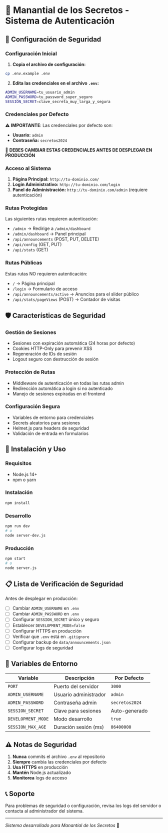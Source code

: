 # 🔮 Manantial de los Secretos - Sistema de Autenticación

## 🔐 Configuración de Seguridad

### Configuración Inicial

1. **Copia el archivo de configuración:**
```bash
cp .env.example .env
```

2. **Edita las credenciales en el archivo `.env`:**
```bash
ADMIN_USERNAME=tu_usuario_admin
ADMIN_PASSWORD=tu_password_super_seguro
SESSION_SECRET=clave_secreta_muy_larga_y_segura
```

### Credenciales por Defecto

⚠️ **IMPORTANTE**: Las credenciales por defecto son:
- **Usuario:** `admin`
- **Contraseña:** `secretos2024`

🚨 **DEBES CAMBIAR ESTAS CREDENCIALES ANTES DE DESPLEGAR EN PRODUCCIÓN**

### Acceso al Sistema

1. **Página Principal:** `http://tu-dominio.com/`
2. **Login Administrativo:** `http://tu-dominio.com/login`
3. **Panel de Administración:** `http://tu-dominio.com/admin` (requiere autenticación)

### Rutas Protegidas

Las siguientes rutas requieren autenticación:
- `/admin` → Redirige a `/admin/dashboard`
- `/admin/dashboard` → Panel principal
- `/api/announcements` (POST, PUT, DELETE)
- `/api/config` (GET, PUT)
- `/api/stats` (GET)

### Rutas Públicas

Estas rutas NO requieren autenticación:
- `/` → Página principal
- `/login` → Formulario de acceso
- `/api/announcements/active` → Anuncios para el slider público
- `/api/stats/pageViews` (POST) → Contador de visitas

## 🛡️ Características de Seguridad

### Gestión de Sesiones
- Sesiones con expiración automática (24 horas por defecto)
- Cookies HTTP-Only para prevenir XSS
- Regeneración de IDs de sesión
- Logout seguro con destrucción de sesión

### Protección de Rutas
- Middleware de autenticación en todas las rutas admin
- Redirección automática a login si no autenticado
- Manejo de sesiones expiradas en el frontend

### Configuración Segura
- Variables de entorno para credenciales
- Secrets aleatorios para sesiones
- Helmet.js para headers de seguridad
- Validación de entrada en formularios

## 🚀 Instalación y Uso

### Requisitos
- Node.js 14+
- npm o yarn

### Instalación
```bash
npm install
```

### Desarrollo
```bash
npm run dev
# o
node server-dev.js
```

### Producción
```bash
npm start
# o
node server.js
```

## 📋 Lista de Verificación de Seguridad

Antes de desplegar en producción:

- [ ] Cambiar `ADMIN_USERNAME` en `.env`
- [ ] Cambiar `ADMIN_PASSWORD` en `.env`
- [ ] Configurar `SESSION_SECRET` único y seguro
- [ ] Establecer `DEVELOPMENT_MODE=false`
- [ ] Configurar HTTPS en producción
- [ ] Verificar que `.env` está en `.gitignore`
- [ ] Configurar backup de `data/announcements.json`
- [ ] Configurar logs de seguridad

## 🔧 Variables de Entorno

| Variable | Descripción | Por Defecto |
|----------|-------------|-------------|
| `PORT` | Puerto del servidor | `3000` |
| `ADMIN_USERNAME` | Usuario administrador | `admin` |
| `ADMIN_PASSWORD` | Contraseña admin | `secretos2024` |
| `SESSION_SECRET` | Clave para sesiones | Auto-generado |
| `DEVELOPMENT_MODE` | Modo desarrollo | `true` |
| `SESSION_MAX_AGE` | Duración sesión (ms) | `86400000` |

## ⚠️ Notas de Seguridad

1. **Nunca** commits el archivo `.env` al repositorio
2. **Siempre** cambia las credenciales por defecto
3. **Usa HTTPS** en producción
4. **Mantén** Node.js actualizado
5. **Monitorea** logs de acceso

## 📞 Soporte

Para problemas de seguridad o configuración, revisa los logs del servidor o contacta al administrador del sistema.

---

*Sistema desarrollado para Manantial de los Secretos* 🔮